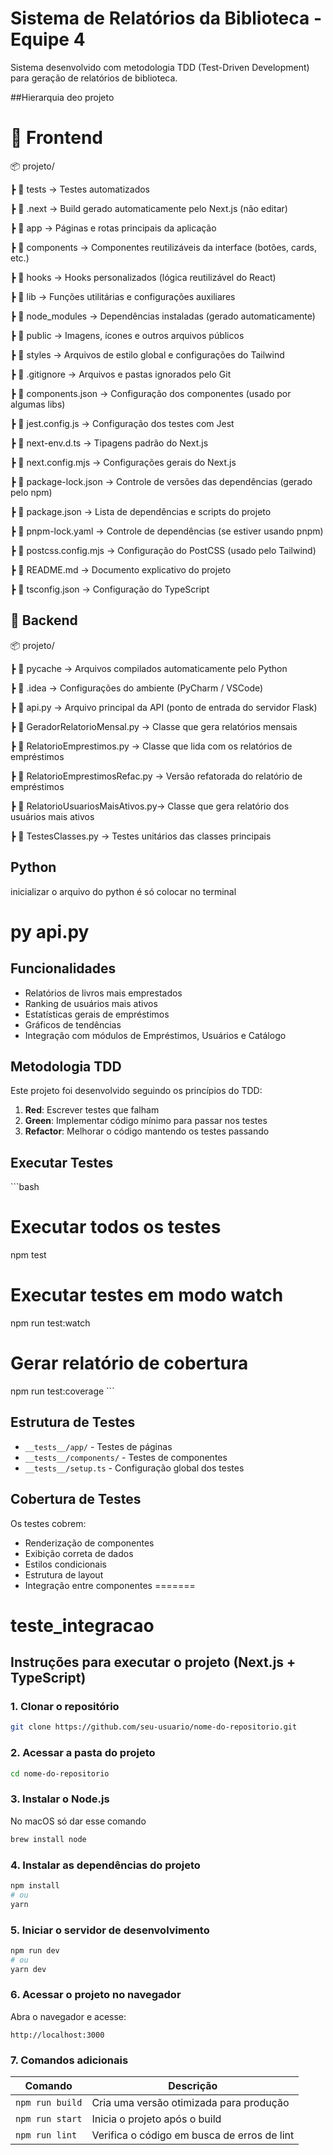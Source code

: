 
# Sistema de Relatórios da Biblioteca - Equipe 4

Sistema desenvolvido com metodologia TDD (Test-Driven Development) para geração de relatórios de biblioteca.

##Hierarquia deo projeto

# 🧩 Frontend 
📦 projeto/

┣ 📂 tests → Testes automatizados

┣ 📂 .next → Build gerado automaticamente pelo Next.js (não editar)

┣ 📂 app → Páginas e rotas principais da aplicação

┣ 📂 components → Componentes reutilizáveis da interface (botões, cards, etc.)

┣ 📂 hooks → Hooks personalizados (lógica reutilizável do React)

┣ 📂 lib → Funções utilitárias e configurações auxiliares

┣ 📂 node_modules → Dependências instaladas (gerado automaticamente)

┣ 📂 public → Imagens, ícones e outros arquivos públicos

┣ 📂 styles → Arquivos de estilo global e configurações do Tailwind

┣ 📜 .gitignore → Arquivos e pastas ignorados pelo Git

┣ 📜 components.json → Configuração dos componentes (usado por algumas libs)

┣ 📜 jest.config.js → Configuração dos testes com Jest

┣ 📜 next-env.d.ts → Tipagens padrão do Next.js

┣ 📜 next.config.mjs → Configurações gerais do Next.js

┣ 📜 package-lock.json → Controle de versões das dependências (gerado pelo npm)

┣ 📜 package.json → Lista de dependências e scripts do projeto

┣ 📜 pnpm-lock.yaml → Controle de dependências (se estiver usando pnpm)

┣ 📜 postcss.config.mjs → Configuração do PostCSS (usado pelo Tailwind)

┣ 📜 README.md → Documento explicativo do projeto

┣ 📜 tsconfig.json → Configuração do TypeScript


## 🐍 Backend
📦 projeto/

┣ 📂 pycache → Arquivos compilados automaticamente pelo Python

┣ 📂 .idea → Configurações do ambiente (PyCharm / VSCode)

┣ 📜 api.py → Arquivo principal da API (ponto de entrada do servidor Flask)

┣ 📜 GeradorRelatorioMensal.py → Classe que gera relatórios mensais

┣ 📜 RelatorioEmprestimos.py → Classe que lida com os relatórios de empréstimos

┣ 📜 RelatorioEmprestimosRefac.py → Versão refatorada do relatório de empréstimos

┣ 📜 RelatorioUsuariosMaisAtivos.py→ Classe que gera relatório dos usuários mais ativos

┣ 📜 TestesClasses.py → Testes unitários das classes principais

## Python
inicializar o arquivo do python é só colocar no terminal
# py api.py


## Funcionalidades

- Relatórios de livros mais emprestados
- Ranking de usuários mais ativos
- Estatísticas gerais de empréstimos
- Gráficos de tendências
- Integração com módulos de Empréstimos, Usuários e Catálogo

## Metodologia TDD

Este projeto foi desenvolvido seguindo os princípios do TDD:

1. **Red**: Escrever testes que falham
2. **Green**: Implementar código mínimo para passar nos testes
3. **Refactor**: Melhorar o código mantendo os testes passando

## Executar Testes

\`\`\`bash
# Executar todos os testes
npm test

# Executar testes em modo watch
npm run test:watch

# Gerar relatório de cobertura
npm run test:coverage
\`\`\`

## Estrutura de Testes

- `__tests__/app/` - Testes de páginas
- `__tests__/components/` - Testes de componentes
- `__tests__/setup.ts` - Configuração global dos testes

## Cobertura de Testes

Os testes cobrem:
- Renderização de componentes
- Exibição correta de dados
- Estilos condicionais
- Estrutura de layout
- Integração entre componentes
=======



# teste_integracao

## Instruções para executar o projeto (Next.js + TypeScript)

### 1. Clonar o repositório

```bash
git clone https://github.com/seu-usuario/nome-do-repositorio.git
```

### 2. Acessar a pasta do projeto

```bash
cd nome-do-repositorio
```

### 3. Instalar o Node.js 

No macOS só dar esse comando

```bash
brew install node
```

### 4. Instalar as dependências do projeto

```bash
npm install
# ou
yarn
```

### 5. Iniciar o servidor de desenvolvimento

```bash
npm run dev
# ou
yarn dev
```

### 6. Acessar o projeto no navegador

Abra o navegador e acesse:

```
http://localhost:3000
```

### 7. Comandos adicionais

| Comando         | Descrição                                   |
| --------------- | ------------------------------------------- |
| `npm run build` | Cria uma versão otimizada para produção     |
| `npm run start` | Inicia o projeto após o build               |
| `npm run lint`  | Verifica o código em busca de erros de lint |

